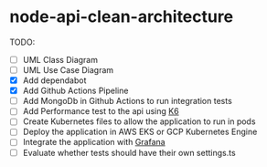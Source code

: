 # node-api-clean-architecture

TODO:
- [ ] UML Class Diagram
- [ ] UML Use Case Diagram
- [x] Add dependabot
- [x] Add Github Actions Pipeline
- [ ] Add MongoDb in Github Actions to run integration tests
- [ ] Add Performance test to the api using [K6](https://k6.io/)
- [ ] Create Kubernetes files to allow the application to run in pods
- [ ] Deploy the application in AWS EKS or GCP Kubernetes Engine
- [ ] Integrate the application with [Grafana](https://grafana.com/)
- [ ] Evaluate whether tests should have their own settings.ts

